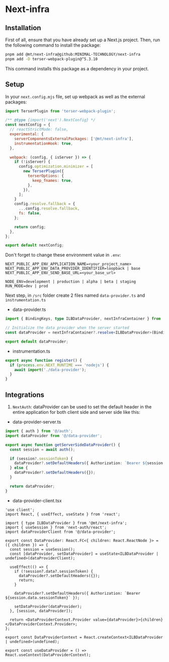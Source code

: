 # Next-infra

## Installation

First of all, ensure that you have already set up a Next.js project. Then, run the following command to install the package:

```bash
pnpm add @mt/next-infra@github:MINIMAL-TECHNOLOGY/next-infra
pnpm add -D terser-webpack-plugin@^5.3.10
```

This command installs this package as a dependency in your project.

## Setup

In your `next.config.mjs` file, set up webpack as well as the external packages:

```mjs
import TerserPlugin from 'terser-webpack-plugin';

/** @type {import('next').NextConfig} */
const nextConfig = {
  // reactStrictMode: false,
  experimental: {
    serverComponentsExternalPackages: ['@mt/next-infra'],
    instrumentationHook: true,
  },

  webpack: (config, { isServer }) => {
    if (!isServer) {
      config.optimization.minimizer = [
        new TerserPlugin({
          terserOptions: {
            keep_fnames: true,
          },
        }),
      ];
    }
    config.resolve.fallback = {
      ...config.resolve.fallback,
      fs: false,
    };

    return config;
  },
};

export default nextConfig;
```

Don't forget to change these environment value in `.env`:

```
NEXT_PUBLIC_APP_ENV_APPLICATION_NAME=<your_project_name>
NEXT_PUBLIC_APP_ENV_DATA_PROVIDER_IDENTIFIER=loopback | base
NEXT_PUBLIC_APP_ENV_SEND_BASE_URL=<your_base_url>

NODE_ENV=development | production | alpha | beta | staging
RUN_MODE=dev | prod
```

Next step, in `/src` folder create 2 files named `data-provider.ts` and `instrumentation.ts`

- data-provider.ts
```typescript
import { BindingKeys, type ILBDataProvider, nextInfraContainer } from '@mt/next-infra';

// Initialize the data provider when the server started
const dataProvider = nextInfraContainer?.resolve<ILBDataProvider>(BindingKeys.NEXT_DATA_PROVIDER);

export default dataProvider;
```

- instrumentation.ts
```typescript
export async function register() {
  if (process.env.NEXT_RUNTIME === 'nodejs') {
    await import('./data-provider');
  }
}
```

## Integrations

1. `NextAuth`: dataProvider can be used to set the default header in the entire application for both client side and server side like this:
- data-provider-server.ts
```typescript
import { auth } from '@/auth';
import dataProvider from '@/data-provider';

export async function getServerSideDataProvider() {
  const session = await auth();

  if (session?.sessionToken) {
    dataProvider?.setDefaultHeaders({ Authorization: `Bearer ${session.sessionToken}` });
  } else {
    dataProvider?.setDefaultHeaders({});
  }

  return dataProvider;
}
```
- data-provider-client.tsx
```tsx
'use client';
import React, { useEffect, useState } from 'react';

import { type ILBDataProvider } from '@mt/next-infra';
import { useSession } from 'next-auth/react';
import dataProviderClient from '@/data-provider';

export const DataProvider: React.FC<{ children: React.ReactNode }> = ({ children }) => {
  const session = useSession();
  const [dataProvider, setDataProvider] = useState<ILBDataProvider | undefined>(dataProviderClient);

  useEffect(() => {
    if (!session?.data?.sessionToken) {
      dataProvider?.setDefaultHeaders({});
      return;
    }

    dataProvider?.setDefaultHeaders({ Authorization: `Bearer ${session.data.sessionToken}` });

    setDataProvider(dataProvider);
  }, [session, dataProvider]);

  return <DataProviderContext.Provider value={dataProvider}>{children}</DataProviderContext.Provider>;
};

export const DataProviderContext = React.createContext<ILBDataProvider | undefined>(undefined);

export const useDataProvider = () => React.useContext(DataProviderContext);
```

